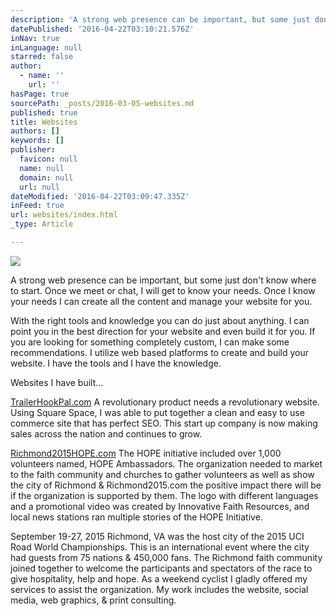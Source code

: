 ```yaml
---
description: 'A strong web presence can be important, but some just don’t know where to start. Once we meet or chat, I will get to know your needs. Once I know your needs I can create all the content and manage your website for you.'
datePublished: '2016-04-22T03:10:21.576Z'
inNav: true
inLanguage: null
starred: false
author:
  - name: ''
    url: ''
hasPage: true
sourcePath: _posts/2016-03-05-websites.md
published: true
title: Websites
authors: []
keywords: []
publisher:
  favicon: null
  name: null
  domain: null
  url: null
dateModified: '2016-04-22T03:09:47.335Z'
inFeed: true
url: websites/index.html
_type: Article

---
```

![](https://the-grid-user-content.s3-us-west-2.amazonaws.com/59670169-5895-48b0-9aa8-f8be4f3b8452.jpg)

A strong web presence can be important, but some just don't know where to start. Once we meet or chat, I will get to know your needs. Once I know your needs I can create all the content and manage your website for you.

With the right tools and knowledge you can do just about anything. I can point you in the best direction for your website and even build it for you. If you are looking for something completely custom, I can make some recommendations. I utilize web based platforms to create and build your website. I have the tools and I have the knowledge.

Websites I have built...

[TrailerHookPal.com][0] A revolutionary product needs a revolutionary website. Using Square Space, I was able to put together a clean and easy to use commerce site that has perfect SEO. This start up company is now making sales across the nation and continues to grow.

[Richmond2015HOPE.com][1] The HOPE initiative included over 1,000 volunteers named, HOPE Ambassadors. The organization needed to market to the faith community and churches to gather volunteers as well as show the city of Richmond & Richmond2015.com the positive impact there will be if the organization is supported by them. The logo with different languages and a promotional video was created by Innovative Faith Resources, and local news stations ran multiple stories of the HOPE Initiative.

September 19-27, 2015 Richmond, VA was the host city of the 2015 UCI Road World Championships. This is an international event where the city had guests from 75 nations & 450,000 fans. The Richmond faith community joined together to welcome the participants and spectators of the race to give hospitality, help and hope. As a weekend cyclist I gladly offered my services to assist the organization. My work includes the website, social media, web graphics, & print consulting.

[0]: http://trailerhookpal.com/
[1]: http://Richmond2015HOPE.com/